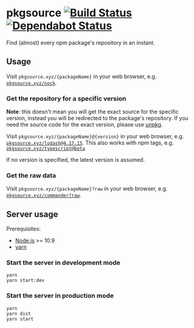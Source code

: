 # pkgsource [![Build Status](https://action-badges.now.sh/ffflorian/pkgsource)](https://github.com/ffflorian/pkgsource/actions/) [![Dependabot Status](https://api.dependabot.com/badges/status?host=github&repo=ffflorian/pkgsource)](https://dependabot.com)

Find (almost) every npm package's repository in an instant.

## Usage

Visit `pkgsource.xyz/{packageName}` in your web browser, e.g. [`pkgsource.xyz/nock`](https://pkgsource.xyz/nock).

### Get the repository for a specific version

**Note**: this doesn't mean you will get the exact source for the specific version, instead you will be redirected to the package's repository. If you need the source code for the exact version, please use [unpkg](https://unpkg.com).

Visit `pkgsource.xyz/{packageName}@{version}` in your web browser, e.g. [`pkgsource.xyz/lodash@4.17.15`](https://pkgsource.xyz/lodash@4.17.15). This also works with npm tags, e.g. [`pkgsource.xyz/typescript@beta`](https://pkgsource.xyz/typescript@beta)

If no version is specified, the latest version is assumed.

### Get the raw data

Visit `pkgsource.xyz/{packageName}?raw` in your web browser, e.g. [`pkgsource.xyz/commander?raw`](https://pkgsource.xyz/commander?raw).

## Server usage

Prerequisites:

- [Node.js](https://nodejs.org) >= 10.9
- [yarn](https://yarnpkg.com)

### Start the server in development mode

```
yarn
yarn start:dev
```

### Start the server in production mode

```
yarn
yarn dist
yarn start
```

